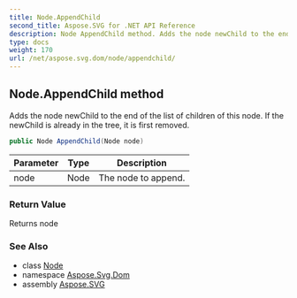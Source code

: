 ```yaml
---
title: Node.AppendChild
second_title: Aspose.SVG for .NET API Reference
description: Node AppendChild method. Adds the node newChild to the end of the list of children of this node. If the newChild is already in the tree it is first removed
type: docs
weight: 170
url: /net/aspose.svg.dom/node/appendchild/
---
```

## Node.AppendChild method

Adds the node newChild to the end of the list of children of this node. If the newChild is already in the tree, it is first removed.

```csharp
public Node AppendChild(Node node)
```

| Parameter | Type | Description |
| --- | --- | --- |
| node | Node | The node to append. |

### Return Value

Returns node

### See Also

* class [Node](../)
* namespace [Aspose.Svg.Dom](../../../aspose.svg.dom/)
* assembly [Aspose.SVG](../../../)
